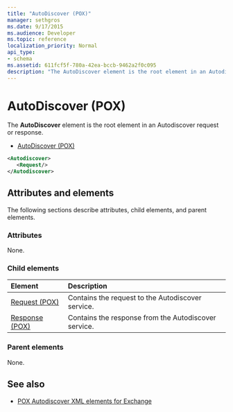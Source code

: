 ```yaml
---
title: "AutoDiscover (POX)"
manager: sethgros
ms.date: 9/17/2015
ms.audience: Developer
ms.topic: reference
localization_priority: Normal
api_type:
- schema
ms.assetid: 611fcf5f-780a-42ea-bccb-9462a2f0c095
description: "The AutoDiscover element is the root element in an Autodiscover request or response."
---
```


# AutoDiscover (POX)

The **AutoDiscover** element is the root element in an Autodiscover request or response. 
  
- [AutoDiscover (POX)](autodiscover-pox.md)
  
```xml
<Autodiscover>
   <Request/>
</Autodiscover>
```

## Attributes and elements

The following sections describe attributes, child elements, and parent elements.
  
### Attributes

None.
  
### Child elements

|**Element**|**Description**|
|:-----|:-----|
|[Request (POX)](request-pox.md) <br/> |Contains the request to the Autodiscover service.  <br/> |
|[Response (POX)](response-pox.md) <br/> |Contains the response from the Autodiscover service.  <br/> |
   
### Parent elements

None.
  
## See also

- [POX Autodiscover XML elements for Exchange](pox-autodiscover-xml-elements-for-exchange.md)

